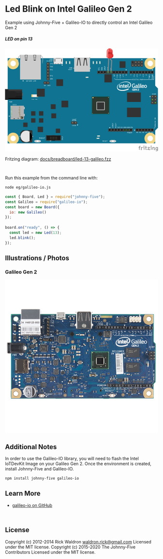 <!--remove-start-->

# Led Blink on Intel Galileo Gen 2

<!--remove-end-->


Example using Johnny-Five + Galileo-IO to directly control an Intel Galileo Gen 2





##### LED on pin 13



![docs/breadboard/led-13-galileo.png](breadboard/led-13-galileo.png)<br>

Fritzing diagram: [docs/breadboard/led-13-galileo.fzz](breadboard/led-13-galileo.fzz)

&nbsp;




Run this example from the command line with:
```bash
node eg/galileo-io.js
```


```javascript
const { Board, Led } = require("johnny-five");
const Galileo = require("galileo-io");
const board = new Board({
  io: new Galileo()
});

board.on("ready", () => {
  const led = new Led(13);
  led.blink();
});


```


## Illustrations / Photos


### Galileo Gen 2



![docs/images/galileo-gen2.jpg](images/galileo-gen2.jpg)  






## Additional Notes
In order to use the Galileo-IO library, you will need to flash the Intel IoTDevKit Image
on your Galileo Gen 2. Once the environment is created, install Johnny-Five and Galileo-IO.
```sh
npm install johnny-five galileo-io
```


## Learn More

- [galileo-io on GitHub](https://github.com/rwaldron/galileo-io/)

&nbsp;

<!--remove-start-->

## License
Copyright (c) 2012-2014 Rick Waldron <waldron.rick@gmail.com>
Licensed under the MIT license.
Copyright (c) 2015-2020 The Johnny-Five Contributors
Licensed under the MIT license.

<!--remove-end-->
